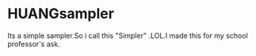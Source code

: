 # HUANGsampler
Its a simple sampler.So i call this "Simpler" .LOL.I made this for my school professor's ask.
